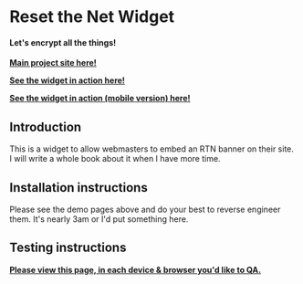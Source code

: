 Reset the Net Widget
=======================
#### Let's encrypt all the things!

[**Main project site here!**][1]

[**See the widget in action here!**][2]

[**See the widget in action (mobile version) here!**][3]


Introduction
------------
This is a widget to allow webmasters to embed an RTN banner on their site.
I will write a whole book about it when I have more time.


Installation instructions
-------------------------
Please see the demo pages above and do your best to reverse engineer them.
It's nearly 3am or I'd put something here.


Testing instructions
--------------------
[**Please view this page, in each device & browser you'd like to QA.**][2]




[1]: https://www.resetthenet.org
[2]: http://rubbingalcoholic.com/demos/rtn_widget/demo.html
[3]: http://rubbingalcoholic.com/demos/rtn_widget/demo_mobile.html
